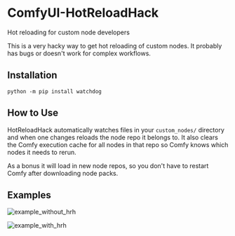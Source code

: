# ComfyUI-HotReloadHack
Hot reloading for custom node developers

This is a very hacky way to get hot reloading of custom nodes. It probably has bugs or doesn't work for complex workflows.

## Installation

`python -m pip install watchdog`

## How to Use

HotReloadHack automatically watches files in your `custom_nodes/` directory and when one changes reloads the node repo it belongs to. 
It also clears the Comfy execution cache for all nodes in that repo so Comfy knows which nodes it needs to rerun.

As a bonus it will load in new node repos, so you don't have to restart Comfy after downloading node packs.


## Examples

![example_without_hrh](https://github.com/user-attachments/assets/7f29fd52-410d-48fe-8f1a-64b6d5e122f3)

![example_with_hrh](https://github.com/user-attachments/assets/a13f6e4f-a081-43bd-89b8-e6a98483f52f)
